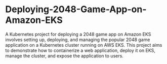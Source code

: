 # Deploying-2048-Game-App-on-Amazon-EKS
A Kubernetes project for deploying a 2048 game app on Amazon EKS involves setting up, deploying, and managing the popular 2048 game application on a Kubernetes cluster running on AWS EKS. This project aims to demonstrate how to containerize a web application, deploy it on EKS, manage the cluster, and expose the application to users.

